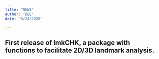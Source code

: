 ```yaml
---
title: "NEWS"
author: "DEE"
date: "9/24/2020"

---
```


## First release of lmkCHK, a package with functions to facilitate 2D/3D landmark analysis.